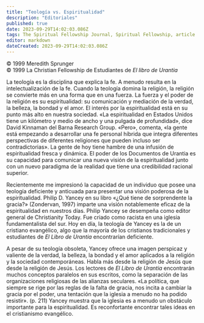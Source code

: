 ```yaml
---
title: "Teología vs. Espiritualidad"
description: "Editoriales"
published: true
date: 2023-09-29T14:02:03.086Z
tags: The Spiritual Fellowship Journal, Spiritual Fellowship, article
editor: markdown
dateCreated: 2023-09-29T14:02:03.086Z
---
```



<p class="v-card v-sheet theme--light grey lighten-3 px-2">© 1999 Meredith Sprunger<br>© 1999 La Christian Fellowship de Estudiantes de <i>El libro de Urantia</i></p>


La teología es la disciplina que explica la fe. A menudo resulta en la intelectualización de la fe. Cuando la teología domina la religión, la religión se convierte más en una forma que en una fuerza. La fuerza y el poder de la religión es su espiritualidad: su comunicación y mediación de la verdad, la belleza, la bondad y el amor. El interés por la espiritualidad está en su punto más alto en nuestra sociedad. «La espiritualidad en Estados Unidos tiene un kilómetro y medio de ancho y una pulgada de profundidad», dice David Kinnaman del Barna Research Group. «Pero», comenta, «la gente está empezando a desarrollar una fe personal híbrida que integra diferentes perspectivas de diferentes religiones que pueden incluso ser contradictorias». La gente de hoy tiene hambre de una infusión de espiritualidad fresca y dinámica. El poder de los Documentos de Urantia es su capacidad para comunicar una nueva visión de la espiritualidad junto con un nuevo paradigma de la realidad que tiene una credibilidad racional superior.

Recientemente me impresionó la capacidad de un individuo que posee una teología deficiente y anticuada para presentar una visión poderosa de la espiritualidad. Philip D. Yancey en su libro «¿Qué tiene de sorprendente la gracia?» (Zondervan, 1997) imparte una visión notablemente eficaz de la espiritualidad en nuestros días. Philip Yancey se desempeña como editor general de Christianity Today. Fue criado como racista en una iglesia fundamentalista del sur. Hoy en día, la teología de Yancey es la de un cristiano evangélico, algo que la mayoría de los cristianos tradicionales y estudiantes de _El Libro de Urantia_ encontrarían deficiente.

A pesar de su teología obsoleta, Yancey ofrece una imagen perspicaz y valiente de la verdad, la belleza, la bondad y el amor aplicados a la religión y la sociedad contemporáneas. Habla más desde la religión de Jesús que desde la religión de Jesús. Los lectores de _El Libro de Urantia_ encontrarán muchos conceptos paralelos en sus escritos, como la separación de las organizaciones religiosas de las alianzas seculares. «La política, que siempre se rige por las reglas de la falta de gracia, nos incita a cambiar la gracia por el poder, una tentación que la iglesia a menudo no ha podido resistir». (p. 211) Yancey muestra que la iglesia es a menudo un obstáculo importante para la espiritualidad. Es reconfortante encontrar tales ideas en el cristianismo evangélico.


